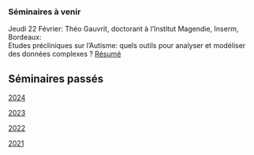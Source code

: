 ### Séminaires à venir

Jeudi 22 Février: Théo Gauvrit, doctorant à l’Institut Magendie, Inserm, Bordeaux:  
Etudes précliniques sur l’Autisme: quels outils pour analyser et modéliser des données complexes ? [Résumé](resumes.md#Gauvrit2024")

## Séminaires passés

[2024](2024.md)

[2023](2023.md)

[2022](2022.md)

[2021](2021.md)
